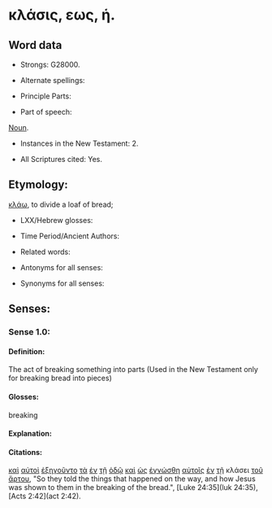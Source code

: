 # κλάσις, εως, ἡ.

<!-- Status: S2=Needs2ndReview -->
<!-- Lexica used for edits: BDAG, FFM, LN, BN, A-S -->

## Word data

* Strongs: G28000.


* Alternate spellings:

* Principle Parts: 

* Part of speech: 

[Noun](http://ugg.readthedocs.io/en/latest/noun.html).

* Instances in the New Testament: 2.

* All Scriptures cited: Yes.

## Etymology: 

[κλάω](../G28060/01.md), to divide a loaf of bread;

* LXX/Hebrew glosses: 

* Time Period/Ancient Authors: 

* Related words: 

* Antonyms for all senses:

* Synonyms for all senses: 

## Senses:

### Sense 1.0:

#### Definition: 

The act of breaking something into parts (Used in the New Testament only for breaking bread into pieces)

#### Glosses:

breaking

#### Explanation:

#### Citations:

[καὶ](../G25320/01.md) [αὐτοὶ](../G08460/01.md) [ἐξηγοῦντο](../G18340/01.md) [τὰ](../G35880/01.md) [ἐν](../G17220/01.md) [τῇ](../G35880/01.md) [ὁδῷ](../G35980/01.md) [καὶ](../G25320/01.md) [ὡς](../G56130/01.md) [ἐγνώσθη](../G10970/01.md) [αὐτοῖς](../G08460/01.md) [ἐν](../G17220/01.md) [τῇ](../G35880/01.md) κλάσει [τοῦ](../G35880/01.md) [ἄρτου](../G07400/01.md), 
"So they told the things that happened on the way, and how Jesus was shown to them in the breaking of the bread.", 
[Luke 24:35](luk 24:35),  [Acts 2:42](act 2:42). 
